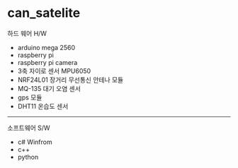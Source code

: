 # can_satelite
하드 웨어 H/W<br>

<ul>
  <li>arduino mega 2560</li> 
  <li>raspberry pi</li> 
  <li>raspberry pi camera</li>
  <li>3축 자이로 센서 MPU6050</li> 
  <li>NRF24L01 장거리 무선통신 안테나 모듈</li>
  <li>MQ-135 대기 오염 센서</li>
  <li>gps 모듈</li>
  <li>DHT11 온습도 센서</li>
</ul>

<hr>

소프트웨어 S/W

<ul>
  <li>c# Winfrom </li>  
  <li>c++</li>
  <li>python</li>
</ul>
